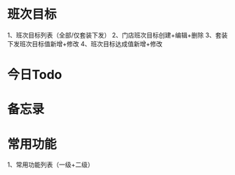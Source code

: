 # 班次目标
1、班次目标列表（全部/仅套装下发）
2、门店班次目标创建+编辑+删除
3、套装下发班次目标值新增+修改
4、班次目标达成值新增+修改

# 今日Todo

# 备忘录

# 常用功能
1、常用功能列表（一级+二级）

#